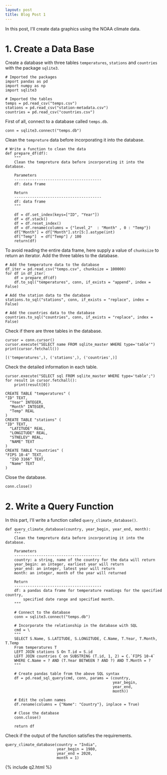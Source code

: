 ```yaml
---
layout: post
title: Blog Post 1
---
```


In this post, I'll create data graphics using the NOAA climate data.

# 1. Create a Data Base

Create a database with three tables `temperatures`, `stations` and `countries` with the package `sqlite3`. 

```
# Imported the packages
import pandas as pd
import numpy as np
import sqlite3

# Imported the tables
temps = pd.read_csv("temps.csv")
stations = pd.read_csv("station-metadata.csv")
countries = pd.read_csv("countries.csv")
```

First of all, connect to a database called `temps.db`.

```
conn = sqlite3.connect("temps.db")
```

Clean the `tempreture` data before incorporating it into the database.

```
# Write a function to clean the data
def prepare_df(df):
    """
    Clean the tempreture data before incorporating it into the database.
    
    Parameters
    ---------------------------------------
    df: data frame
    
    Return
    ---------------------------------------
    df: data frame
    """
    
    df = df.set_index(keys=["ID", "Year"])
    df = df.stack()
    df = df.reset_index()
    df = df.rename(columns = {"level_2"  : "Month" , 0 : "Temp"})
    df["Month"] = df["Month"].str[5:].astype(int)
    df["Temp"]  = df["Temp"] / 100
    return(df)
```

To avoid reading the entire data frame, here supply a value of `chunksize` to return an iterator. Add the three tables to the database.

```
# Add the temperature data to the database
df_iter = pd.read_csv("temps.csv", chunksize = 100000)
for df in df_iter:
    df = prepare_df(df)
    df.to_sql("temperatures", conn, if_exists = "append", index = False)
    
# Add the station data to the database
stations.to_sql("stations", conn, if_exists = "replace", index = False)

# Add the countries data to the database
countries.to_sql("countries", conn, if_exists = "replace", index = False)
```

Check if there are three tables in the database. 

```
cursor = conn.cursor()
cursor.execute("SELECT name FROM sqlite_master WHERE type='table'")
print(cursor.fetchall())
```
```
[('temperatures',), ('stations',), ('countries',)]
```


Check the detailed information in each table.

```
cursor.execute("SELECT sql FROM sqlite_master WHERE type='table';")
for result in cursor.fetchall():
    print(result[0])
```
```
CREATE TABLE "temperatures" (
"ID" TEXT,
  "Year" INTEGER,
  "Month" INTEGER,
  "Temp" REAL
)
CREATE TABLE "stations" (
"ID" TEXT,
  "LATITUDE" REAL,
  "LONGITUDE" REAL,
  "STNELEV" REAL,
  "NAME" TEXT
)
CREATE TABLE "countries" (
"FIPS 10-4" TEXT,
  "ISO 3166" TEXT,
  "Name" TEXT
)
```

Close the database.

```
conn.close()
```

# 2. Write a Query Function

In this part, I'll write a function called `query_climate_database()`.

```
def query_climate_database(country, year_begin, year_end, month):
    """
    Clean the tempreture data before incorporating it into the database.
    
    Parameters
    ---------------------------------------
    country: a string, name of the country for the data will return
    year_begin: an integer, earliest year will return
    year_end: an integer, latest year will return
    month: an integer, month of the year will returned
    
    Return
    ---------------------------------------
    df: a pandas data frame for temperature readings for the specified country,
        specified date range and specified month.
    """
    
    # Connect to the database
    conn = sqlite3.connect("temps.db")
    
    # Incorporate the relationship in the database with SQL
    cmd = \
    """
    SELECT S.Name, S.LATITUDE, S.LONGITUDE, C.Name, T.Year, T.Month, T.Temp
    From temperatures T
    LEFT JOIN stations S On T.id = S.id
    LEFT JOIN countries C on SUBSTRING (T.id, 1, 2) = C.`FIPS 10-4`
    WHERE C.Name = ? AND (T.Year BETWEEN ? AND ?) AND T.Month = ?
    """
    
    # Create pandas table from the above SQL syntax
    df = pd.read_sql_query(cmd, conn, params = (country,
                                                year_begin,
                                                year_end,
                                                month))
    
    # Edit the column names
    df.rename(columns = {"Name": "Country"}, inplace = True)
    
    # Close the database
    conn.close()
    
    return df
```

Check if the output of the function satisfies the requirements.

```
query_climate_database(country = "India", 
                       year_begin = 1980, 
                       year_end = 2020,
                       month = 1)
```
{% include q2.html %}




